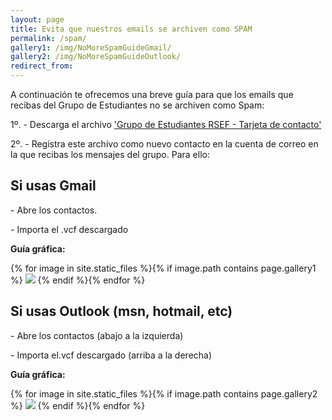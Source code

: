 ```yaml
---
layout: page
title: Evita que nuestros emails se archiven como SPAM
permalink: /spam/
gallery1: /img/NoMoreSpamGuideGmail/
gallery2: /img/NoMoreSpamGuideOutlook/
redirect_from:
---
```


A continuación te ofrecemos una breve guía para que los emails que recibas del Grupo de Estudiantes no se archiven como Spam:

1º. - Descarga el archivo <a href="https://drive.google.com/file/d/1AkwQuH_WxJS8nO2eznOvjT4VfMEjEnhm/view?usp=sharing">'Grupo de Estudiantes RSEF - Tarjeta de contacto'</a>

2º. - Registra este archivo como nuevo contacto en la cuenta de correo en la que recibas los mensajes del grupo. Para ello:

## Si usas Gmail

<p>- Abre los contactos.</p>
  
<p>- Importa el .vcf descargado</p>
  
<strong>Guía gráfica:</strong>
   
   <div class="carousel">
      {% for image in site.static_files %}{% if image.path contains page.gallery1 %}
      <a class="carousel-item" href="#{{ site.baseurl }}{{ image.path }}!"><img src="{{ site.baseurl }}{{ image.path }}"></a>
      {% endif %}{% endfor %}
    </div>

## Si usas Outlook (msn, hotmail, etc)

<p>- Abre los contactos (abajo a la izquierda)</p>
  
<p>- Importa el.vcf descargado (arriba a la derecha)</p>
  
<strong>Guía gráfica:</strong>
  
<div class="carousel">
   {% for image in site.static_files %}{% if image.path contains page.gallery2 %}
   <a class="carousel-item" href="#{{ site.baseurl }}{{ image.path }}!"><img src="{{ site.baseurl }}{{ image.path }}"></a>
   {% endif %}{% endfor %}
</div>
  


